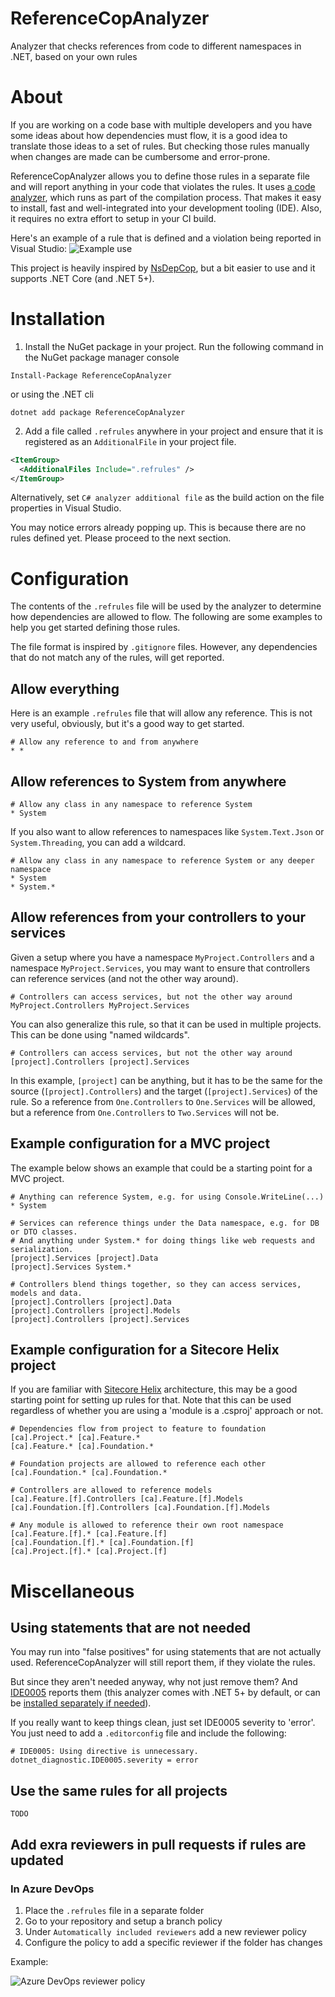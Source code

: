 # ReferenceCopAnalyzer

Analyzer that checks references from code to different namespaces in .NET, based on your own rules

# About

If you are working on a code base with multiple developers and you have some ideas about how dependencies must flow, it is a good idea to translate those ideas to a set of rules. But checking those rules manually when changes are made can be cumbersome and error-prone.

ReferenceCopAnalyzer allows you to define those rules in a separate file and will report anything in your code that violates the rules. It uses [a code analyzer](https://docs.microsoft.com/en-us/dotnet/framework/code-analyzers), which runs as part of the compilation process. That makes it easy to install, fast and well-integrated into your development tooling (IDE). Also, it requires no extra effort to setup in your CI build.

Here's an example of a rule that is defined and a violation being reported in Visual Studio:
![Example use](images/example_use.png)

This project is heavily inspired by [NsDepCop](https://github.com/realvizu/NsDepCop), but a bit easier to use and it supports .NET Core (and .NET 5+).

# Installation

1. Install the NuGet package in your project. Run the following command in the NuGet package manager console
```
Install-Package ReferenceCopAnalyzer
```
or using the .NET cli
```
dotnet add package ReferenceCopAnalyzer
```
2. Add a file called `.refrules` anywhere in your project and ensure that it is registered as an `AdditionalFile` in your project file.
```xml
<ItemGroup>
  <AdditionalFiles Include=".refrules" />
</ItemGroup>
```
Alternatively, set `C# analyzer additional file` as the build action on the file properties in Visual Studio.

You may notice errors already popping up. This is because there are no rules defined yet. Please proceed to the next section.

# Configuration

The contents of the `.refrules` file will be used by the analyzer to determine how dependencies are allowed to flow. The following are some examples to help you get started defining those rules.

The file format is inspired by `.gitignore` files. However, any dependencies that do not match any of the rules, will get reported.

## Allow everything

Here is an example `.refrules` file that will allow any reference. This is not very useful, obviously, but it's a good way to get started.
```
# Allow any reference to and from anywhere
* *
```

## Allow references to System from anywhere

```
# Allow any class in any namespace to reference System
* System
```

If you also want to allow references to namespaces like `System.Text.Json` or `System.Threading`, you can add a wildcard.

```
# Allow any class in any namespace to reference System or any deeper namespace
* System
* System.*
```

## Allow references from your controllers to your services

Given a setup where you have a namespace `MyProject.Controllers` and a namespace `MyProject.Services`, you may want to ensure that controllers can reference services (and not the other way around).

```
# Controllers can access services, but not the other way around
MyProject.Controllers MyProject.Services
```

You can also generalize this rule, so that it can be used in multiple projects. This can be done using "named wildcards".

```
# Controllers can access services, but not the other way around
[project].Controllers [project].Services
```
In this example, `[project]` can be anything, but it has to be the same for the source (`[project].Controllers`) and the target (`[project].Services`) of the rule. So a reference from `One.Controllers` to `One.Services` will be allowed, but a reference from `One.Controllers` to `Two.Services` will not be.

## Example configuration for a MVC project

The example below shows an example that could be a starting point for a MVC project.

```
# Anything can reference System, e.g. for using Console.WriteLine(...)
* System

# Services can reference things under the Data namespace, e.g. for DB or DTO classes.
# And anything under System.* for doing things like web requests and serialization.
[project].Services [project].Data
[project].Services System.*

# Controllers blend things together, so they can access services, models and data.
[project].Controllers [project].Data
[project].Controllers [project].Models
[project].Controllers [project].Services
```

## Example configuration for a Sitecore Helix project

If you are familiar with [Sitecore Helix](https://helix.sitecore.com/principles/architecture-principles/layers.html) architecture, this may be a good starting point for setting up rules for that. Note that this can be used regardless of whether you are using a 'module is a .csproj' approach or not.

```
# Dependencies flow from project to feature to foundation
[ca].Project.* [ca].Feature.*
[ca].Feature.* [ca].Foundation.*

# Foundation projects are allowed to reference each other
[ca].Foundation.* [ca].Foundation.*

# Controllers are allowed to reference models
[ca].Feature.[f].Controllers [ca].Feature.[f].Models
[ca].Foundation.[f].Controllers [ca].Foundation.[f].Models

# Any module is allowed to reference their own root namespace
[ca].Feature.[f].* [ca].Feature.[f]
[ca].Foundation.[f].* [ca].Foundation.[f]
[ca].Project.[f].* [ca].Project.[f]
```

# Miscellaneous

## Using statements that are not needed

You may run into "false positives" for using statements that are not actually used. ReferenceCopAnalyzer will still report them, if they violate the rules.

But since they aren't needed anyway, why not just remove them? And [IDE0005](https://docs.microsoft.com/en-us/dotnet/fundamentals/code-analysis/style-rules/ide0005) reports them (this analyzer comes with .NET 5+ by default, or can be [installed separately if needed](https://docs.microsoft.com/en-us/dotnet/fundamentals/code-analysis/overview)).

If you really want to keep things clean, just set IDE0005 severity to 'error'. You just need to add a `.editorconfig` file and include the following:
```
# IDE0005: Using directive is unnecessary.
dotnet_diagnostic.IDE0005.severity = error
```

## Use the same rules for all projects

`TODO`

## Add exra reviewers in pull requests if rules are updated

### In Azure DevOps

1. Place the `.refrules` file in a separate folder
2. Go to your repository and setup a branch policy
3. Under `Automatically included reviewers` add a new reviewer policy
4. Configure the policy to add a specific reviewer if the folder has changes

Example:

![Azure DevOps reviewer policy](images/azure_devops_reviewer_policy.png)